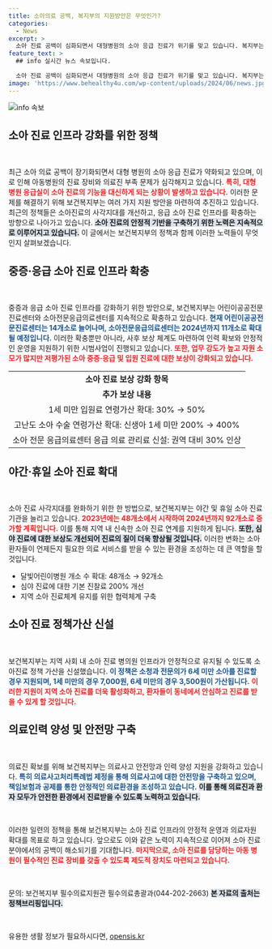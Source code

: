 ```yaml
---
title: 소아의료 공백, 복지부의 지원방안은 무엇인가?
categories:
  - News
excerpt: >
  소아 진료 공백이 심화되면서 대형병원의 소아 응급 진료가 위기를 맞고 있습니다. 복지부는 이를 해결하기 위해 전방위적인 지원 방안을 모색하고 있습니다. 새롭게 강화된 정책들이 실효성을 발휘할 수 있을지 주목됩니다!
feature_text: >
  ## info 실시간 뉴스 속보입니다.

  소아 진료 공백이 심화되면서 대형병원의 소아 응급 진료가 위기를 맞고 있습니다. 복지부는 이를 해결하기 위해 전방위적인 지원 방안을 모색하고 있습니다. 새롭게 강화된 정책들이 실효성을 발휘할 수 있을지 주목됩니다!
image: 'https://www.behealthy4u.com/wp-content/uploads/2024/06/news.jpg'
---
```


<p><img src="https://www.behealthy4u.com/wp-content/uploads/2024/06/news.jpg" alt="info 속보" /></p>

<h2 data-ke-size="size26">소아 진료 인프라 강화를 위한 정책</h2>

<p data-ke-size="size16">&nbsp;</p>

<p>최근 소아 의료 공백이 장기화되면서 대형 병원의 소아 응급 진료가 약화되고 있으며, 이로 인해 아동병원의 진료 장비와 의료진 부족 문제가 심각해지고 있습니다. <b><span style="color: #ee2323;">특히, 대형 병원 응급실이 소아 진료의 기능을 대신하게 되는 상황이 발생하고 있습니다.</span></b> 이러한 문제를 해결하기 위해 보건복지부는 여러 가지 지원 방안을 마련하여 추진하고 있습니다. 최근의 정책들은 소아진료의 사각지대를 개선하고, 응급 소아 진료 인프라를 확충하는 방향으로 나아가고 있습니다. <b><span style="background-color: #21538527;">소아 진료의 안정적 기반을 구축하기 위한 노력은 지속적으로 이루어지고 있습니다.</span></b> 이 글에서는 보건복지부의 정책과 함께 이러한 노력들이 무엇인지 살펴보겠습니다.</p>

<h2 data-ke-size="size26">중증·응급 소아 진료 인프라 확충</h2>

<p data-ke-size="size16">&nbsp;</p>

<p>중증과 응급 소아 진료 인프라를 강화하기 위한 방안으로, 보건복지부는 어린이공공전문진료센터와 소아전문응급의료센터를 지속적으로 확충하고 있습니다. <b><span style="color: #1a5490;">현재 어린이공공전문진료센터는 14개소로 늘어나며, 소아전문응급의료센터는 2024년까지 11개소로 확대될 예정입니다.</span></b> 이러한 확충뿐만 아니라, 사후 보상 체계도 마련하여 인력 확보와 안정적인 운영을 지원하기 위한 시범사업이 진행되고 있습니다. <b><span style="color: #ee2323;">또한, 업무 강도가 높고 자원 소모가 많지만 저평가된 소아 중증·응급 및 입원 진료에 대한 보상이 강화되고 있습니다.</span></b></p>

<table style="width: 100%;">
  <tbody>
    <tr>
      <td style="text-align: center; height: 17px;"><b>소아 진료 보상 강화 항목</b></td>
    </tr>
    <tr>
      <td style="text-align: center; height: 17px;"><b>추가 보상 내용</b></td>
    </tr>
    <tr>
      <td style="text-align: center; height: 17px;">1세 미만 입원료 연령가산 확대: 30% → 50%</td>
    </tr>
    <tr>
      <td style="text-align: center; height: 17px;">고난도 소아 수술 연령가산 확대: 신생아 1세 미만 200% → 400%</td>
    </tr>
    <tr>
      <td style="text-align: center; height: 17px;">소아 전문 응급의료센터 응급 의료 관리료 신설: 권역 대비 30% 인상</td>
    </tr>
  </tbody>
</table>

<h2 data-ke-size="size26">야간·휴일 소아 진료 확대</h2>

<p data-ke-size="size16">&nbsp;</p>

<p>소아 진료 사각지대를 완화하기 위한 한 방법으로, 보건복지부는 야간 및 휴일 소아 진료 기관을 늘리고 있습니다. <b><span style="color: #ee2323;">2023년에는 48개소에서 시작하여 2024년까지 92개소로 증가할 계획입니다.</span></b> 이를 통해 지역 내 신속한 소아 진료 연계를 지원하게 됩니다. <b><span style="background-color: #21538527;">또한, 심야 진료에 대한 보상도 개선되어 진료의 질이 더욱 향상될 것입니다.</span></b> 이러한 변화는 소아 환자들이 언제든지 필요한 의료 서비스를 받을 수 있는 환경을 조성하는 데 큰 역할을 할 것입니다. </p>

<ul>
  <li>달빛어린이병원 개소 수 확대: 48개소 → 92개소</li>
  <li>심야 진료에 대한 기본 진찰료 200% 개선</li>
  <li>지역 소아 진료체계 유지를 위한 협력체계 구축</li>
</ul>

<h2 data-ke-size="size26">소아 진료 정책가산 신설</h2>

<p data-ke-size="size16">&nbsp;</p>

<p>보건복지부는 지역 사회 내 소아 진료 병의원 인프라가 안정적으로 유지될 수 있도록 소아진료 정책 가산을 신설했습니다. <b><span style="color: #1a5490;">이 정책은 소청과 전문의가 6세 미만 소아를 진료할 경우 지원되며, 1세 미만의 경우 7,000원, 6세 미만의 경우 3,500원이 가산됩니다.</span></b> <b><span style="color: #ee2323;">이러한 지원이 지역 소아 진료를 더욱 활성화하고, 환자들이 동네에서 안심하고 진료를 받을 수 있게 할 것입니다.</span></b></p>

<h2 data-ke-size="size26">의료인력 양성 및 안전망 구축</h2>

<p data-ke-size="size16">&nbsp;</p>

<p>의료진 확보를 위해 보건복지부는 의료사고 안전망과 인력 양성 지원을 강화하고 있습니다. <b><span style="color: #1a5490;">특히 의료사고처리특례법 제정을 통해 의료사고에 대한 안전망을 구축하고 있으며, 책임보험과 공제를 통한 안정적인 의료환경을 조성하고 있습니다.</span></b> <b><span style="background-color: #21538527;">이를 통해 의료진과 환자 모두가 안전한 환경에서 진료받을 수 있도록 노력하고 있습니다.</span></b></p>

<p data-ke-size="size16">&nbsp;</p>

<p>이러한 일련의 정책을 통해 보건복지부는 소아 진료 인프라의 안정적 운영과 의료자원 확대를 목표로 하고 있습니다. 앞으로도 이와 같은 노력이 지속적으로 이어져 소아 진료 분야에서의 공백이 해소되기를 기대합니다. <b><span style="color: #ee2323;">마지막으로, 소아 진료를 담당하는 아동 병원이 필수적인 진료 장비를 갖출 수 있도록 제도적 장치도 마련되고 있습니다.</span></b> </p>

<p data-ke-size="size16">&nbsp;</p> 

<p>문의: 보건복지부 필수의료지원관 필수의료총괄과(044-202-2663) <b><span style="background-color: #21538527;">본 자료의 출처는 정책브리핑입니다.</span></b></p>

<p data-ke-size="size16">&nbsp;</p> 
유용한 생활 정보가 필요하시다면, <a href="https://opensis.kr" rel="dofollow">opensis.kr</a>


